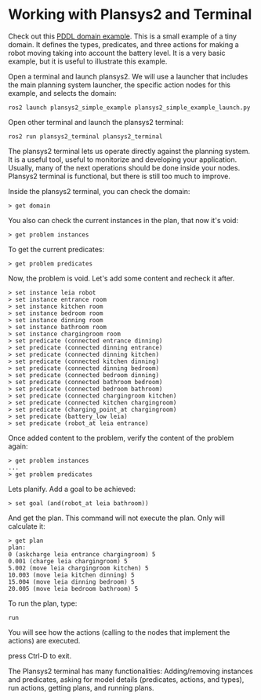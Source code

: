 # Working with Plansys2 and Terminal

Check out this [PDDL domain example](plansys2_examples/plansys2_simple_example/pddl/simple_example.pddl). This is a small example of a tiny domain. It defines the types, predicates, and three actions for making a robot moving taking into account the battery level. It is a very basic example, but it is useful to illustrate this example.

Open a terminal and launch plansys2. We will use a launcher that includes the main planning system launcher, the specific action nodes for this example, and selects the domain:

```
ros2 launch plansys2_simple_example plansys2_simple_example_launch.py
```

Open other terminal and launch the plansys2 terminal:

```
ros2 run plansys2_terminal plansys2_terminal
```

The plansys2 terminal lets us operate directly against the planning system. It is a useful tool, useful to monitorize and developing your application. Usually, many of the next operations should be done inside your nodes. Plansys2 terminal is functional, but there is still too much to improve.

Inside the plansys2 terminal, you can check the domain:

```
> get domain
```

You also can check the current instances in the plan, that now it's void:

```
> get problem instances
```

To get the current predicates:

```
> get problem predicates
```

Now, the problem is void. Let's add some content and recheck it after.

```
> set instance leia robot
> set instance entrance room
> set instance kitchen room
> set instance bedroom room
> set instance dinning room
> set instance bathroom room
> set instance chargingroom room
> set predicate (connected entrance dinning)
> set predicate (connected dinning entrance)
> set predicate (connected dinning kitchen)
> set predicate (connected kitchen dinning)
> set predicate (connected dinning bedroom)
> set predicate (connected bedroom dinning)
> set predicate (connected bathroom bedroom)
> set predicate (connected bedroom bathroom)
> set predicate (connected chargingroom kitchen)
> set predicate (connected kitchen chargingroom)
> set predicate (charging_point_at chargingroom)
> set predicate (battery_low leia)
> set predicate (robot_at leia entrance)
```

Once added content to the problem, verify the content of the problem again:

```
> get problem instances
...
> get problem predicates
```

Lets planify. Add a goal to be achieved:
```
> set goal (and(robot_at leia bathroom))
```

And get the plan. This command will not execute the plan. Only will calculate it:


```
> get plan
plan: 
0 (askcharge leia entrance chargingroom) 5
0.001 (charge leia chargingroom) 5
5.002 (move leia chargingroom kitchen) 5
10.003 (move leia kitchen dinning) 5
15.004 (move leia dinning bedroom) 5
20.005 (move leia bedroom bathroom) 5
```

To run the plan, type:

```
run
```

You will see how the actions (calling to the nodes that implement the actions) are executed.

press Ctrl-D to exit. 


The Plansys2 terminal has many functionalities: Adding/removing instances and predicates, asking for model details (predicates, actions, and types), run actions, getting plans, and running plans.